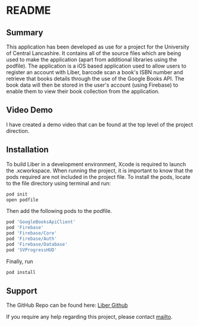 #  README

## Summary
This application has been developed as use for a project for the University of Central Lancashire. It contains all of the source files which are being used to make the application (apart from additional libraries using the podfile). 
The application is a iOS based application used to allow users to register an account with Liber, barcode scan a book's ISBN number and retrieve that books details through the use of the Google Books API. The book data will then be stored in the user's account (using Firebase) to enable them to view their book collection from the application. 

## Video Demo
I have created a demo video that can be found at the top level of the project direction. 

## Installation
To build Liber in a development environment, Xcode is required to launch the .xcworkspace. When running the project, it is important to know that the pods required are not included in the project file. To install the pods, locate to the file directory using terminal and run:

```bash
pod init
open podfile 
```

Then add the following pods to the podfile.

```bash
pod 'GoogleBooksApiClient'
pod 'Firebase'
pod 'Firebase/Core'
pod 'Firebase/Auth'
pod 'Firebase/Database'
pod 'SVProgressHUD'
```

Finally, run 

```bash
pod install
```

## Support 
The GitHub Repo can be found here: [Liber Github](https://github.com/JackIABishop/Liber)

If you require any help regarding this project, please contact [mailto](jack.bish96@gmail.com). 

